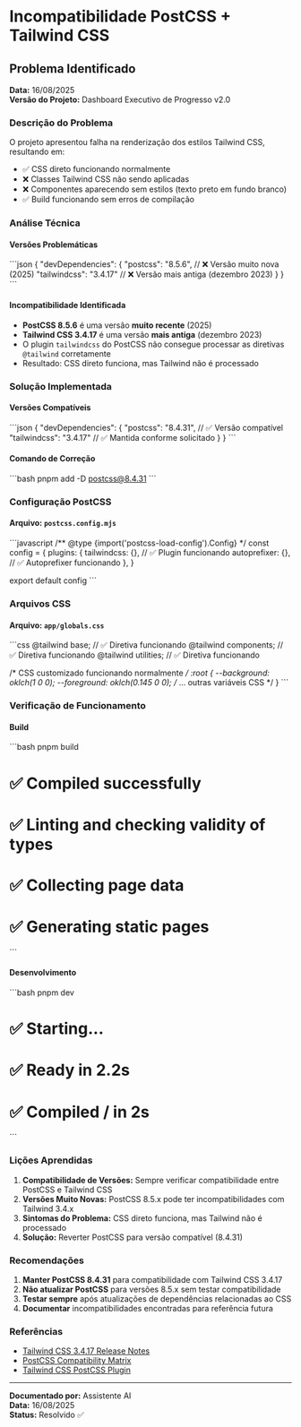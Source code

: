 # Incompatibilidade PostCSS + Tailwind CSS

## Problema Identificado

**Data:** 16/08/2025\
**Versão do Projeto:** Dashboard Executivo de Progresso v2.0

### Descrição do Problema

O projeto apresentou falha na renderização dos estilos Tailwind CSS, resultando em:

* ✅ CSS direto funcionando normalmente
* ❌ Classes Tailwind CSS não sendo aplicadas
* ❌ Componentes aparecendo sem estilos (texto preto em fundo branco)
* ✅ Build funcionando sem erros de compilação

### Análise Técnica

#### Versões Problemáticas

\`\`\`json
{
  "devDependencies": {
    "postcss": "8.5.6", // ❌ Versão muito nova (2025)
    "tailwindcss": "3.4.17" // ❌ Versão mais antiga (dezembro 2023)
  }
}
\`\`\`

#### Incompatibilidade Identificada

* **PostCSS 8.5.6** é uma versão **muito recente** (2025)
* **Tailwind CSS 3.4.17** é uma versão **mais antiga** (dezembro 2023)
* O plugin `tailwindcss` do PostCSS não consegue processar as diretivas `@tailwind` corretamente
* Resultado: CSS direto funciona, mas Tailwind não é processado

### Solução Implementada

#### Versões Compatíveis

\`\`\`json
{
  "devDependencies": {
    "postcss": "8.4.31", // ✅ Versão compatível
    "tailwindcss": "3.4.17" // ✅ Mantida conforme solicitado
  }
}
\`\`\`

#### Comando de Correção

\`\`\`bash
pnpm add -D postcss@8.4.31
\`\`\`

### Configuração PostCSS

#### Arquivo: `postcss.config.mjs`

\`\`\`javascript
/** @type {import('postcss-load-config').Config} */
const config = {
  plugins: {
    tailwindcss: {}, // ✅ Plugin funcionando
    autoprefixer: {}, // ✅ Autoprefixer funcionando
  },
}

export default config
\`\`\`

### Arquivos CSS

#### Arquivo: `app/globals.css`

\`\`\`css
@tailwind base;      // ✅ Diretiva funcionando
@tailwind components; // ✅ Diretiva funcionando
@tailwind utilities;  // ✅ Diretiva funcionando

/* CSS customizado funcionando normalmente */
:root {
  --background: oklch(1 0 0);
  --foreground: oklch(0.145 0 0);
  /* ... outras variáveis CSS */
}
\`\`\`

### Verificação de Funcionamento

#### Build

\`\`\`bash
pnpm build
# ✅ Compiled successfully
# ✅ Linting and checking validity of types
# ✅ Collecting page data
# ✅ Generating static pages
\`\`\`

#### Desenvolvimento

\`\`\`bash
pnpm dev
# ✅ Starting...
# ✅ Ready in 2.2s
# ✅ Compiled / in 2s
\`\`\`

### Lições Aprendidas

1. **Compatibilidade de Versões:** Sempre verificar compatibilidade entre PostCSS e Tailwind CSS
2. **Versões Muito Novas:** PostCSS 8.5.x pode ter incompatibilidades com Tailwind 3.4.x
3. **Sintomas do Problema:** CSS direto funciona, mas Tailwind não é processado
4. **Solução:** Reverter PostCSS para versão compatível (8.4.31)

### Recomendações

1. **Manter PostCSS 8.4.31** para compatibilidade com Tailwind CSS 3.4.17
2. **Não atualizar PostCSS** para versões 8.5.x sem testar compatibilidade
3. **Testar sempre** após atualizações de dependências relacionadas ao CSS
4. **Documentar** incompatibilidades encontradas para referência futura

### Referências

* [Tailwind CSS 3.4.17 Release Notes](https://github.com/tailwindlabs/tailwindcss/releases/tag/v3.4.17)
* [PostCSS Compatibility Matrix](https://github.com/postcss/postcss#compatibility)
* [Tailwind CSS PostCSS Plugin](https://tailwindcss.com/docs/installation#postcss)

***

**Documentado por:** Assistente AI\
**Data:** 16/08/2025\
**Status:** Resolvido ✅
